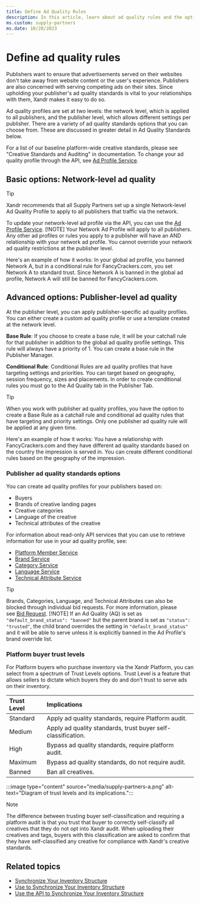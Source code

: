 ```yaml
---
title: Define Ad Quality Rules
description: In this article, learn about ad quality rules and the options available for network-level and publisher-level ad quality.
ms.custom: supply-partners
ms.date: 10/28/2023
---
```


# Define ad quality rules

Publishers want to ensure that advertisements served on their websites don't take away from website content or the user's experience.
Publishers are also concerned with serving competing ads on their sites. Since upholding your publisher's ad quality standards is vital to your relationships with them, Xandr makes it easy to do so.

Ad quality profiles are set at two levels: the network level, which is applied to all publishers, and the publisher level, which allows
different settings per publisher. There are a variety of ad quality standards options that you can choose from. These are discussed in greater detail in Ad Quality Standards below.

For a list of our baseline platform-wide creative standards, please see "Creative Standards and Auditing" in documentation. To change your ad quality profile through the API, see [Ad Profile Service](../digital-platform-api/ad-profile-service.md).

## Basic options: Network-level ad quality

> [!TIP]
> Xandr recommends that all Supply Partners set up a single Network-level Ad Quality Profile to apply to all publishers that traffic via the network.
>
> To update your network-level ad profile via the API, you can use the [Ad Profile Service](../digital-platform-api/ad-profile-service.md).
> [!NOTE]
> Your Network Ad Profile will apply to all publishers. Any other ad profiles or rules you apply to a publisher will have an AND relationship with your network ad profile. You cannot override your network ad quality restrictions at the publisher level.  
>
> Here's an example of how it works: In your global ad profile, you banned Network A, but in a conditional rule for FancyCrackers.com, you set Network A to standard trust. Since Network A is banned in the global ad profile, Network A will still be banned for FancyCrackers.com.

## Advanced options: Publisher-level ad quality

At the publisher level, you can apply publisher-specific ad quality profiles. You can either create a custom ad quality profile or use a
template created at the network level.

**Base Rule**: If you choose to create a base rule, it will be your catchall rule for that publisher in addition to the global ad quality
profile settings. This rule will always have a priority of 1. You can create a base rule in the Publisher Manager.

**Conditional Rule**: Conditional Rules are ad quality profiles that have targeting settings and priorities. You can target based on
geography, session frequency, sizes and placements. In order to create conditional rules you must go to the Ad Quality tab in the Publisher Tab.

> [!TIP]
> When you work with publisher ad quality profiles, you have the option to create a Base Rule as a catchall rule and conditional ad quality rules that have targeting and priority settings. Only one publisher ad quality rule will be applied at any given time.  
>
> Here's an example of how it works: You have a relationship with FancyCrackers.com and they have different ad quality standards based on
> the country the impression is served in. You can create different conditional rules based on the geography of the impression.

### Publisher ad quality standards options

You can create ad quality profiles for your publishers based on:

- Buyers
- Brands of creative landing pages
- Creative categories
- Language of the creative
- Technical attributes of the creative

For information about read-only API services that you can use to retrieve information for use in your ad quality profile, see:

- [Platform Member Service](../digital-platform-api/platform-member-service.md)
- [Brand Service](../digital-platform-api/brand-service.md)
- [Category Service](../digital-platform-api/category-service.md)
- [Language Service](../digital-platform-api/language-service.md)
- [Technical Attribute Service](../digital-platform-api/technical-attribute-service.md)

> [!TIP]
> Brands, Categories, Language, and Technical Attributes can also be blocked through individual bid requests. For more information, please see [Bid Request](bid-request.md).
> [!NOTE]
> If an Ad Quality (AQ) is set as `"default_brand_status": "banned"` but the parent brand is set as `"status": "trusted"`, the child brand overrides the setting in `"default_brand_status"` and it will be able to serve unless it is explicitly banned in the Ad Profile's brand override list.

### Platform buyer trust levels

For Platform buyers who purchase inventory via the Xandr Platform, you can select from a spectrum of Trust Levels options. Trust Level is a feature that allows sellers to dictate which buyers they do and don’t trust to serve ads on their inventory.

| Trust Level | Implications |
|:---|:---|
| Standard | Apply ad quality standards, require Platform audit. |
| Medium | Apply ad quality standards, trust buyer self-classification. |
| High | Bypass ad quality standards, require platform audit. |
| Maximum | Bypass ad quality standards, do not require audit. |
| Banned | Ban all creatives. |

:::image type="content" source="media/supply-partners-a.png" alt-text="Diagram of trust levels and its implications.":::

> [!NOTE]
> The difference between trusting buyer self-classification and requiring a platform audit is that you trust that buyer to correctly self-classify all creatives that they do not opt into Xandr audit. When uploading their creatives and tags, buyers with this classification are asked to confirm that they have self-classified any creative for compliance with Xandr's creative standards.

## Related topics

- [Synchronize Your Inventory Structure](synchronize-your-inventory-structure.md)
- [Use to Synchronize Your Inventory Structure](use-the-ui-to-synchronize-your-inventory-structure.md)
- [Use the API to Synchronize Your Inventory Structure](use-the-api-to-synchronize-your-inventory-structure.md)

